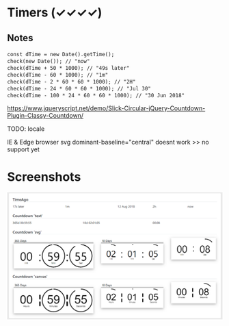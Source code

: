 # Timers (✓✓✓✓)
  
## Notes
``` 
const dTime = new Date().getTime();
check(new Date()); // "now"
check(dTime + 50 * 1000); // "49s later"
check(dTime - 60 * 1000); // "1m"
check(dTime - 2 * 60 * 60 * 1000); // "2H"
check(dTime - 24 * 60 * 60 * 1000); // "Jul 30"
check(dTime - 100 * 24 * 60 * 60 * 1000); // "30 Jun 2018"
```

https://www.jqueryscript.net/demo/Slick-Circular-jQuery-Countdown-Plugin-Classy-Countdown/

TODO: locale

IE & Edge browser svg  dominant-baseline="central" doesnt work >> no support yet

# Screenshots 
![](Screenshots/Timer.png) 
